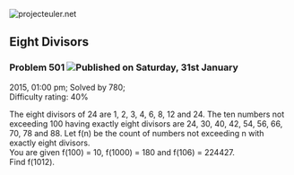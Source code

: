![projecteuler.net](images/print_page_logo.png)

## Eight Divisors

### Problem 501 ![](images/icon_info.png)Published on Saturday, 31st January
2015, 01:00 pm; Solved by 780;  
Difficulty rating: 40%

The eight divisors of 24 are 1, 2, 3, 4, 6, 8, 12 and 24. The ten numbers not
exceeding 100 having exactly eight divisors are 24, 30, 40, 42, 54, 56, 66,
70, 78 and 88. Let f(n) be the count of numbers not exceeding n with exactly
eight divisors.  
You are given f(100) = 10, f(1000) = 180 and f(106) = 224427.  
Find f(1012).

  
  


